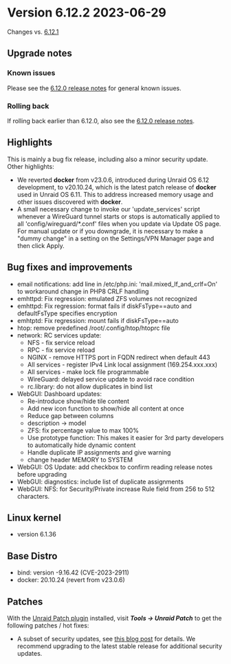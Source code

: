 # Version 6.12.2 2023-06-29

Changes vs. [6.12.1](6.12.1.md)

## Upgrade notes

### Known issues

Please see the [6.12.0 release notes](6.12.0.md#known-issues) for general known issues.

### Rolling back

If rolling back earlier than 6.12.0, also see the [6.12.0 release notes](6.12.0.md#rolling-back).

## Highlights

This is mainly a bug fix release, including also a minor security update.  Other highlights:

- We reverted **docker** from v23.0.6, introduced during Unraid OS 6.12 development, to v20.10.24, which is the latest patch
  release of **docker** used in Unraid OS 6.11.  This to address increased memory usage and other issues
  discovered with **docker**.
- A small necessary change to invoke our 'update\_services' script whenever a WireGuard tunnel starts or stops
  is automatically applied to all 'config/wireguard/\*.conf' files when you update via Update OS page.  For
  manual update or if you downgrade, it is necessary to make a "dummy change" in a setting on the Settings/VPN Manager page and
  then click Apply.

## Bug fixes and improvements

- email notifications: add line in /etc/php.ini: 'mail.mixed\_lf\_and\_crlf=On' to workaround change in PHP8 CRLF handling
- emhttpd: Fix regression: emulated ZFS volumes not recognized
- emhttpd: Fix regression: format fails if diskFsType==auto and defaultFsType specifies encryption
- emhtptd: Fix regression: mount fails if diskFsType==auto
- htop: remove predefined /root/.config/htop/htoprc file
- network: RC services update:
  - NFS - fix service reload
  - RPC - fix service reload
  - NGINX - remove HTTPS port in FQDN redirect when default 443
  - All services - register IPv4 Link local assignment (169.254.xxx.xxx)
  - All services - make lock file programmable
  - WireGuard: delayed service update to avoid race condition
  - rc.library: do not allow duplicates in bind list
- WebGUI: Dashboard updates:
  - Re-introduce show/hide tile content
  - Add new icon function to show/hide all content at once
  - Reduce gap between columns
  - description -> model
  - ZFS: fix percentage value to max 100%
  - Use prototype function: This makes it easier for 3rd party developers to automatically hide dynamic content
  - Handle duplicate IP assignments and give warning
  - change header MEMORY to SYSTEM
- WebGUI: OS Update: add checkbox to confirm reading release notes before upgrading
- WebGUI: diagnostics: include list of duplicate assignments
- WebGUI: NFS: for Security/Private increase Rule field from 256 to 512 characters.

## Linux kernel

- version 6.1.36

## Base Distro

- bind: version -9.16.42 (CVE-2023-2911)
- docker: 20.10.24 (revert from v23.0.6)

## Patches

With the [Unraid Patch plugin](https://forums.unraid.net/topic/185560-unraid-patch-plugin/) installed, visit ***Tools → Unraid Patch*** to get the following patches / hot fixes:

- A subset of security updates, see [this blog post](https://unraid.net/blog/cvd) for details. We recommend upgrading to the latest stable release for additional security updates.
